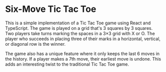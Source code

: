 # Six-Move Tic Tac Toe

This is a simple implementation of a Tic Tac Toe game using React and TypeScript. The game is played on a grid that's 3 squares by 3 squares. Two players take turns marking the spaces in a 3×3 grid with X or O. The player who succeeds in placing three of their marks in a horizontal, vertical, or diagonal row is the winner.

The game also has a unique feature where it only keeps the last 6 moves in the history. If a player makes a 7th move, their earliest move is undone. This adds an interesting twist to the traditional Tic Tac Toe game.